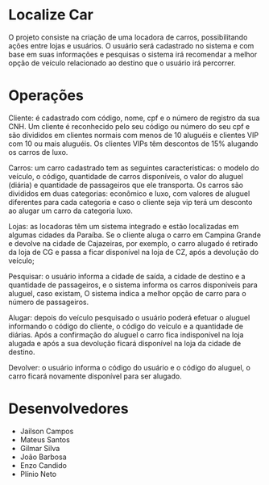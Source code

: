 # Localize Car

O projeto consiste na criação de uma locadora de carros, possibilitando ações entre lojas e usuários.
O usuário será cadastrado no sistema e com base em suas informações e pesquisas o sistema
irá recomendar a melhor opção de veículo relacionado ao destino que o usuário irá percorrer.

# Operações

Cliente: é cadastrado com código, nome, cpf e o número de registro da sua CNH. Um cliente é reconhecido pelo seu código ou número do seu cpf e são divididos em clientes normais com menos de 10 aluguéis e clientes VIP com 10 ou mais aluguéis. Os clientes VIPs têm descontos de 15% alugando os carros de luxo.

Carros: um carro cadastrado tem as seguintes características: o modelo do veículo, o código, quantidade de carros disponíveis, o valor do aluguel (diária) e quantidade de passageiros que ele transporta. Os carros são divididos em duas categorias: econômico e luxo, com valores de aluguel diferentes para cada categoria e caso o cliente seja vip terá um desconto ao alugar um carro da categoria luxo. 

Lojas: as locadoras têm um sistema integrado e estão localizadas em algumas cidades da Paraíba. Se o cliente aluga o carro em Campina Grande e devolve na cidade de Cajazeiras, por exemplo, o carro alugado é retirado da loja de CG e passa a ficar disponível na loja de CZ, após a devolução do veículo; 

Pesquisar: o usuário informa a cidade de saída, a cidade de destino e a quantidade de passageiros, e o sistema informa os carros disponíveis para aluguel, caso existam, O sistema indica a melhor opção de carro para o número de passageiros.

Alugar: depois do veículo pesquisado o usuário poderá efetuar o aluguel informando o código do cliente, o código do veículo e a quantidade de diárias.  Após a confirmação do aluguel o carro fica indisponível na loja alugada e após a sua devolução ficará disponível na loja da cidade de destino.

Devolver: o usuário informa o código do usuário e o código do aluguel, o carro ficará novamente disponível para ser alugado.

# Desenvolvedores

- Jailson Campos
- Mateus Santos
- Gilmar Silva
- João Barbosa
- Enzo Candido
- Plínio Neto

